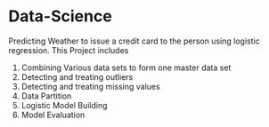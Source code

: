 # Data-Science
Predicting Weather to issue a credit card to the person using logistic regression. This Project includes 
1. Combining Various data sets to form one master data set 
2. Detecting and treating outliers 
3. Detecting and treating missing values 
4. Data Partition 
5. Logistic Model Building 
6. Model Evaluation
